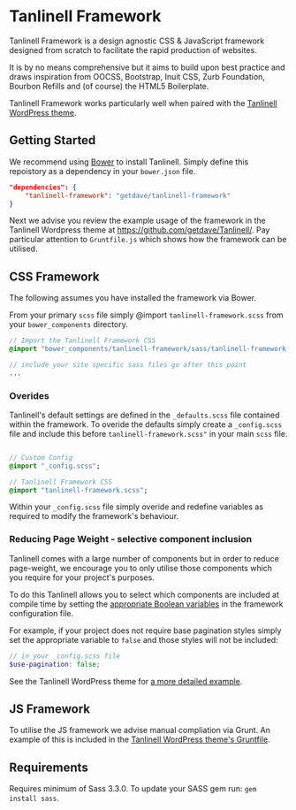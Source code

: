 # Tanlinell Framework

Tanlinell Framework is a design agnostic CSS & JavaScript framework designed from scratch to facilitate the rapid production of websites.

It is by no means comprehensive but it aims to build upon best practice and draws inspiration from OOCSS, Bootstrap, Inuit CSS, Zurb Foundation, Bourbon Refills and (of course) the HTML5 Boilerplate.

Tanlinell Framework works particularly well when paired with the [Tanlinell WordPress theme](https://github.com/getdave/Tanlinell).


## Getting Started

We recommend using [Bower](http://bower.io/) to install Tanlinell. Simply define this repoistory as a dependency in your `bower.json` file. 

```json
"dependencies": {
	"tanlinell-framework": "getdave/tanlinell-framework"
}
```

Next we advise you review the example usage of the framework in the Tanlinell Wordpress theme at https://github.com/getdave/Tanlinell/. Pay particular attention to `Gruntfile.js` which shows how the framework can be utilised.




## CSS Framework

The following assumes you have installed the framework via Bower.

From your primary `scss` file simply @import `tanlinell-framework.scss` from your `bower_components` directory.

```sass
// Import the Tanlinell Framework CSS 
@import "bower_components/tanlinell-framework/sass/tanlinell-framework.scss";

// include your site specific sass files go after this point
...
```

### Overides

Tanlinell's default settings are defined in the `_defaults.scss` file contained within the framework. To overide the defaults simply create a `_config.scss` file and include this before `tanlinell-framework.scss"` in your main `scss` file.

```sass

// Custom Config
@import "_config.scss";

// Tanlinell Framework CSS 
@import "tanlinell-framework.scss";
```

Within your `_config.scss` file simply overide and redefine variables as required to modify the framework's behaviour.


### Reducing Page Weight - selective component inclusion

Tanlinell comes with a large number of components but in order to reduce page-weight, we encourage you to only utilise those components which you require for your project's purposes.

To do this Tanlinell allows you to select which components are included at compile time by setting the [appropriate Boolean variables](https://github.com/getdave/tanlinell-framework/blob/develop/sass/_defaults.scss#L257) in the framework configuration file.

For example, if your project does not require base pagination styles simply set the appropriate variable to `false` and those styles will not be included:

```scss
// in your _config.scss file
$use-pagination: false;
```

See the Tanlinell WordPress theme for [a more detailed example](https://github.com/getdave/Tanlinell/blob/develop/assets/sass/site/_config.scss#L96).


## JS Framework

To utilise the JS framework we advise manual compliation via Grunt. An example of this is included in the [Tanlinell WordPress theme's Gruntfile](https://github.com/getdave/Tanlinell/blob/develop/Gruntfile.js#L83).



## Requirements

Requires minimum of Sass 3.3.0. To update your SASS gem run: `gem install sass`.

